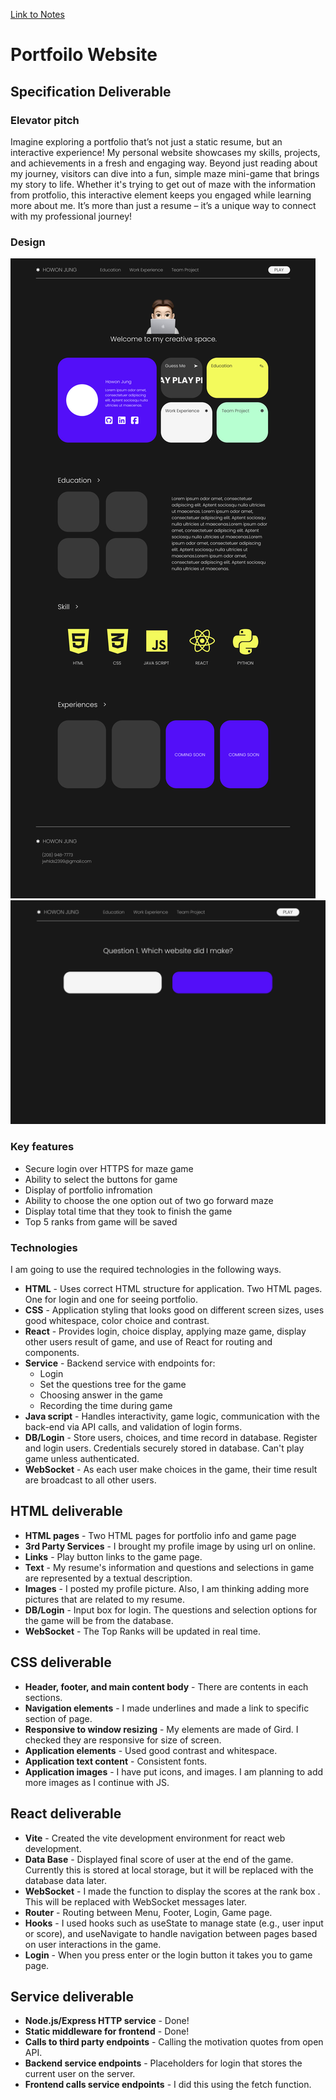 [Link to Notes](./notes.md)

# **Portfoilo Website**

## **Specification Deliverable**

### **Elevator pitch**

Imagine exploring a portfolio that’s not just a static resume, but an interactive experience! My personal website showcases my skills, projects, and achievements in a fresh and engaging way. Beyond just reading about my journey, visitors can dive into a fun, simple maze mini-game that brings my story to life. Whether it's trying to get out of maze with the information from protfolio, this interactive element keeps you engaged while learning more about me. It’s more than just a resume – it’s a unique way to connect with my professional journey!

### **Design**
![Desktop1](./public/imgs/Desktop1.jpg)
![Desktop2](./public/imgs/Desktop2.jpg)

### **Key features**
- Secure login over HTTPS for maze game
- Ability to select the buttons for game
- Display of portfolio infromation
- Ability to choose the one option out of two go forward maze
- Display total time that they took to finish the game
- Top 5 ranks from game will be saved

### **Technologies**

I am going to use the required technologies in the following ways.

- **HTML** - Uses correct HTML structure for application. Two HTML pages. One for login and one for seeing portfolio.
- **CSS** - Application styling that looks good on different screen sizes, uses good whitespace, color choice and contrast.
- **React** - Provides login, choice display, applying maze game, display other users result of game, and use of React for routing and components.
- **Service** - Backend service with endpoints for:
  - Login
  - Set the questions tree for the game
  - Choosing answer in the game
  - Recording the time during game
- **Java script** - Handles interactivity, game logic, communication with the back-end via API calls, and validation of login forms.
- **DB/Login** - Store users, choices, and time record in database. Register and login users. Credentials securely stored in database. Can't play game unless authenticated.
- **WebSocket** - As each user make choices in the game, their time result are broadcast to all other users.


## **HTML deliverable**
- **HTML pages** - Two HTML pages for portfolio info and game page
- **3rd Party Services** - I brought my profile image by using url on online.
- **Links** - Play button links to the game page.
- **Text** - My resume's information and questions and selections in game are represented by a textual description.
- **Images** - I posted my profile picture. Also, I am thinking adding more pictures that are related to my resume.
- **DB/Login** - Input box for login. The questions and selection options for the game will be from the database.
- **WebSocket** - The Top Ranks will be updated in real time.

## **CSS deliverable**

- **Header, footer, and main content body** - There are contents in each sections.
- **Navigation elements** - I made underlines and made a link to specific section of page.
- **Responsive to window resizing** - My elements are made of Gird. I checked they are responsive for size of screen.
- **Application elements** - Used good contrast and whitespace.
- **Application text content** - Consistent fonts.
- **Application images** - I have put icons, and images. I am planning to add more images as I continue with JS.

## **React deliverable**

- **Vite** - Created the vite development environment for react web development.
- **Data Base** - Displayed final score of user at the end of the game. Currently this is stored at local storage, but it will be replaced with the database data later.
- **WebSocket** - I made the function to display the scores at the rank box . This will be replaced with WebSocket messages later.
- **Router** - Routing between Menu, Footer, Login, Game page.
- **Hooks** - I used hooks such as useState to manage state (e.g., user input or score), and useNavigate to handle navigation between pages based on user interactions in the game.
- **Login** - When you press enter or the login button it takes you to game page.


## **Service deliverable**

- **Node.js/Express HTTP service** - Done!
- **Static middleware for frontend** - Done!
- **Calls to third party endpoints** - Calling the motivation quotes from open API.
- **Backend service endpoints** - Placeholders for login that stores the current user on the server.
- **Frontend calls service endpoints** - I did this using the fetch function.